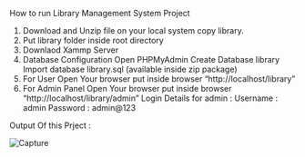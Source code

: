 How to run Library Management System Project 
1. Download and Unzip file on your local system copy library.
2. Put library folder inside root directory
3. Downlaod Xammp Server
4. Database Configuration
    Open PHPMyAdmin
    Create Database library
    Import database library.sql (available inside zip package)
5. For User
   Open Your browser put inside browser “http://localhost/library”
6. For Admin Panel
    Open Your browser put inside browser “http://localhost/library/admin”
    Login Details for admin :
    Username : admin
    Password : admin@123


Output Of this Prject :

![Capture](https://github.com/Akash-Shilimkar/Library_Management_System/assets/99742784/cfc7a6db-80dc-42d7-94b9-0b54e8ea09de)

